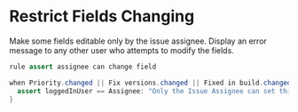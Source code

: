 Restrict Fields Changing 
====================
Make some fields editable only by the issue assignee. Display an error message to any other user who attempts to modify the fields.
```java
rule assert assignee can change field

when Priority.changed || Fix versions.changed || Fixed in build.changed {
  assert loggedInUser == Assignee: "Only the Issue Assignee can set this field";
}
```
